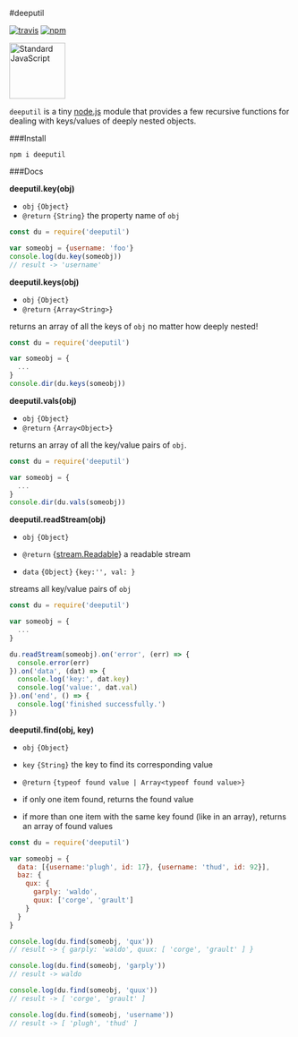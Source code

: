 #deeputil

[![travis](https://img.shields.io/travis/mawni/deeputil/master.svg)](https://travis-ci.org/mawni/deeputil) [![npm](https://img.shields.io/npm/v/deeputil.svg?maxAge=2592000?style=flat-square)](https://www.npmjs.com/package/deeputil)

<a href="https://github.com/feross/standard"><img src="https://cdn.rawgit.com/feross/standard/master/sticker.svg" alt="Standard JavaScript" width="100"></a>

`deeputil` is a tiny [node.js](https://nodejs.org) module that provides a few recursive functions for dealing with keys/values of deeply nested objects.

###Install

`npm i deeputil`

###Docs

**deeputil.key(obj)**

 * `obj` `{Object}`
 * `@return` `{String}` the property name of `obj`

```javascript
const du = require('deeputil')

var someobj = {username: 'foo'}
console.log(du.key(someobj))
// result -> 'username'
```

**deeputil.keys(obj)**

 * `obj` `{Object}`
 * `@return` `{Array<String>}`

returns an array of all the keys of `obj` no matter how deeply nested!

```javascript
const du = require('deeputil')

var someobj = {
  ...
}
console.dir(du.keys(someobj))
```

**deeputil.vals(obj)**

 * `obj` `{Object}`
 * `@return` `{Array<Object>}`

returns an array of all the key/value pairs of `obj`.

```javascript
const du = require('deeputil')

var someobj = {
  ...
}
console.dir(du.vals(someobj))
```

**deeputil.readStream(obj)**

 * `obj` `{Object}`
 * `@return` {[stream.Readable](https://nodejs.org/api/stream.html#stream_class_stream_readable)} a readable stream

  * `data` `{Object}` `{key:'', val: }`

streams all key/value pairs of `obj`

```javascript
const du = require('deeputil')

var someobj = {
  ...
}

du.readStream(someobj).on('error', (err) => {
  console.error(err)
}).on('data', (dat) => {
  console.log('key:', dat.key)
  console.log('value:', dat.val)
}).on('end', () => {
  console.log('finished successfully.')
})
```

**deeputil.find(obj, key)**

 * `obj` `{Object}`
 * `key` `{String}` the key to find its corresponding value
 * `@return` `{typeof found value | Array<typeof found value>}`

  * if only one item found, returns the found value
  * if more than one item with the same key found (like in an array), returns an array of found values

```javascript
const du = require('deeputil')

var someobj = {
  data: [{username:'plugh', id: 17}, {username: 'thud', id: 92}],
  baz: {
    qux: {
      garply: 'waldo',
      quux: ['corge', 'grault']
    }
  }
}

console.log(du.find(someobj, 'qux'))
// result -> { garply: 'waldo', quux: [ 'corge', 'grault' ] }

console.log(du.find(someobj, 'garply'))
// result -> waldo

console.log(du.find(someobj, 'quux'))
// result -> [ 'corge', 'grault' ]

console.log(du.find(someobj, 'username'))
// result -> [ 'plugh', 'thud' ]
```

